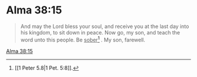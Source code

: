 # Alma 38:15

> And may the Lord bless your soul, and receive you at the last day into his kingdom, to sit down in peace. Now go, my son, and teach the word unto this people. Be <u>sober</u>[^a] . My son, farewell.

[Alma 38:15](https://www.churchofjesuschrist.org/study/scriptures/bofm/alma/38?lang=eng&id=p15#p15)


[^a]: [[1 Peter 5.8|1 Pet. 5:8]].  
